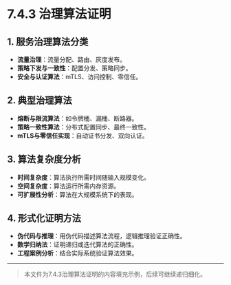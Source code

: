 # 7.4.3 治理算法证明

## 1. 服务治理算法分类

- **流量治理**：流量分配、路由、灰度发布。
- **策略下发与一致性**：配置分发、策略同步。
- **安全与认证算法**：mTLS、访问控制、零信任。

## 2. 典型治理算法

- **熔断与限流算法**：如令牌桶、漏桶、断路器。
- **策略一致性算法**：分布式配置同步、最终一致性。
- **mTLS与零信任实现**：自动证书分发、双向认证。

## 3. 算法复杂度分析

- **时间复杂度**：算法执行所需时间随输入规模变化。
- **空间复杂度**：算法运行所需内存资源。
- **可扩展性分析**：算法在大规模系统下的表现。

## 4. 形式化证明方法

- **伪代码与推理**：用伪代码描述算法流程，逻辑推理验证正确性。
- **数学归纳法**：证明递归或迭代算法的正确性。
- **工程案例分析**：结合实际系统验证算法效果。

---
> 本文件为7.4.3治理算法证明的内容填充示例，后续可继续递归细化。
